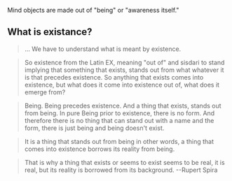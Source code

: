 


Mind objects are made out of "being" or "awareness itself."
## What is existance?

>... We have to understand what is meant by existence. 

>So existence from the Latin EX, meaning "out of" and sisdari to stand implying that something that exists, stands out from what whatever it is that precedes existence. So anything that exists comes into existence, but what does it come into existence out of, what does it emerge from? 

>Being. Being precedes existence. And a thing that exists, stands out from being. In pure Being prior to existence, there is no form. And therefore there is no thing that can stand out with a name and the form, there is just being and being doesn't exist. 

>It is a thing that stands out from being in other words, a thing that comes into existence borrows its reality from being. 

>That is why a thing that exists or seems to exist seems to be real, it is real, but its reality is borrowed from its background.  --Rupert Spira


